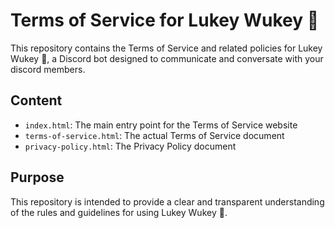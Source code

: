 # Terms of Service for Lukey Wukey 🐻

This repository contains the Terms of Service and related policies for Lukey Wukey 🐻, a Discord bot designed to communicate and conversate with your discord members.

## Content

* `index.html`: The main entry point for the Terms of Service website
* `terms-of-service.html`: The actual Terms of Service document
* `privacy-policy.html`: The Privacy Policy document

## Purpose

This repository is intended to provide a clear and transparent understanding of the rules and guidelines for using Lukey Wukey 🐻.

